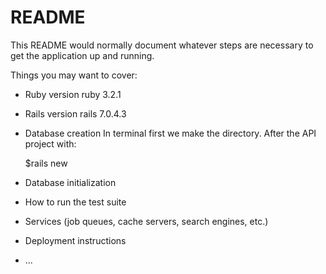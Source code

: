 # README

This README would normally document whatever steps are necessary to get the
application up and running.

Things you may want to cover:

* Ruby version
ruby 3.2.1

* Rails version
rails 7.0.4.3

* Database creation
    In terminal first we make the directory. After the API project with:
    
    $rails new 

    

* Database initialization

* How to run the test suite

* Services (job queues, cache servers, search engines, etc.)

* Deployment instructions

* ...
